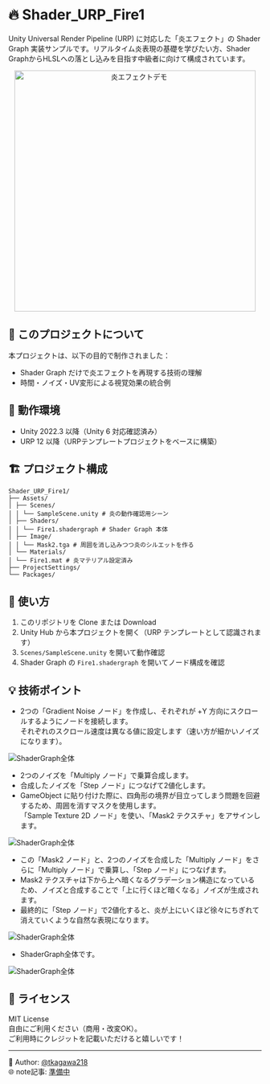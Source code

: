 # 🔥 Shader_URP_Fire1

Unity Universal Render Pipeline (URP) に対応した「炎エフェクト」の Shader Graph 実装サンプルです。リアルタイム炎表現の基礎を学びたい方、Shader GraphからHLSLへの落とし込みを目指す中級者に向けて構成されています。

<p align="center">
  <img src="flameDemo.gif" alt="炎エフェクトデモ" width="480">
</p>

## 🎯 このプロジェクトについて

本プロジェクトは、以下の目的で制作されました：

- Shader Graph だけで炎エフェクトを再現する技術の理解  
- 時間・ノイズ・UV変形による視覚効果の統合例

## 🧪 動作環境

- Unity 2022.3 以降（Unity 6 対応確認済み）  
- URP 12 以降（URPテンプレートプロジェクトをベースに構築）

## 🏗️ プロジェクト構成
```
Shader_URP_Fire1/
├── Assets/
│ ├── Scenes/
│ │ └── SampleScene.unity # 炎の動作確認用シーン
│ ├── Shaders/
│ │ └── Fire1.shadergraph # Shader Graph 本体
│ ├── Image/
│ │ └── Mask2.tga # 周囲を消し込みつつ炎のシルエットを作る
│ └── Materials/
│ └── Fire1.mat # 炎マテリアル設定済み
├── ProjectSettings/
└── Packages/
```

## 🔧 使い方

1. このリポジトリを Clone または Download  
2. Unity Hub から本プロジェクトを開く（URP テンプレートとして認識されます）  
3. `Scenes/SampleScene.unity` を開いて動作確認  
4. Shader Graph の `Fire1.shadergraph` を開いてノード構成を確認  

## 💡 技術ポイント

- 2つの「Gradient Noise ノード」を作成し、それぞれが +Y 方向にスクロールするようにノードを接続します。  
  それぞれのスクロール速度は異なる値に設定します（速い方が細かいノイズになります）。
  
![ShaderGraph全体](Fire_shaderGraph_1.png)

- 2つのノイズを「Multiply ノード」で乗算合成します。  
- 合成したノイズを「Step ノード」につなげて2値化します。  
- GameObject に貼り付けた際に、四角形の境界が目立ってしまう問題を回避するため、周囲を消すマスクを使用します。  
  「Sample Texture 2D ノード」を使い、「Mask2 テクスチャ」をアサインします。  

![ShaderGraph全体](Fire_shaderGraph_2.png)

- この「Mask2 ノード」と、2つのノイズを合成した「Multiply ノード」をさらに「Multiply ノード」で乗算し、「Step ノード」につなげます。  
- Mask2 テクスチャは下から上へ暗くなるグラデーション構造になっているため、ノイズと合成することで「上に行くほど暗くなる」ノイズが生成されます。  
- 最終的に「Step ノード」で2値化すると、炎が上にいくほど徐々にちぎれて消えていくような自然な表現になります。

![ShaderGraph全体](Fire_shaderGraph_3.png)

- ShaderGraph全体です。

![ShaderGraph全体](flame_graph.gif)

## 📜 ライセンス

MIT License  
自由にご利用ください（商用・改変OK）。  
ご利用時にクレジットを記載いただけると嬉しいです！

---

👤 Author: [@tkagawa218](https://note.com/easy_snipe8792)  
🌐 note記事: [準備中]()
